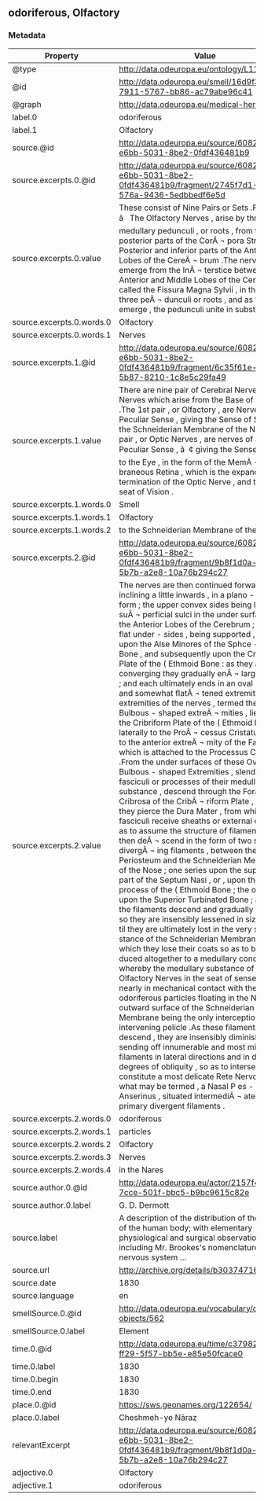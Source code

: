 ## odoriferous, Olfactory

### Metadata

| Property | Value |
| -------- | ----- |
| @type | http://data.odeuropa.eu/ontology/L11_Smell |
| @id | http://data.odeuropa.eu/smell/16d9f3fa-7911-5767-bb86-ac79abe96c41 |
| @graph | http://data.odeuropa.eu/medical-heritage |
| label.0 | odoriferous |
| label.1 | Olfactory |
| source.@id | http://data.odeuropa.eu/source/6082e45f-e6bb-5031-8be2-0fdf436481b9 |
| source.excerpts.0.@id | http://data.odeuropa.eu/source/6082e45f-e6bb-5031-8be2-0fdf436481b9/fragment/2745f7d1-8d9f-576a-9436-5edbbedf6e5d |
| source.excerpts.0.value | These consist of Nine Pairs or Sets .First pair , â   The Olfactory Nerves , arise by three medullary pedunculi , or roots , from the posterior parts of the CorÂ ¬ pora Striata , and Posterior and inferior parts of the Anterior Lobes of the CereÂ ¬ brum .The nerves emerge from the InÂ ¬ terstice between the Anterior and Middle Lobes of the Cerebrum called the Fissura Magna Sylvii , in the form of three peÂ ¬ dunculi or roots , and as they emerge , the pedunculi unite in substance . |
| source.excerpts.0.words.0 | Olfactory |
| source.excerpts.0.words.1 | Nerves |
| source.excerpts.1.@id | http://data.odeuropa.eu/source/6082e45f-e6bb-5031-8be2-0fdf436481b9/fragment/6c35f61e-bc87-5b87-8210-1c8e5c29fa49 |
| source.excerpts.1.value | There are nine pair of Cerebral Nerves , or Nerves which arise from the Base of the Brain .The 1st pair , or Olfactory , are Nerves of a Peculiar Sense , giving the Sense of Smell to the Schneiderian Membrane of the Nose .2nd pair , or Optic Nerves , are nerves of a Peculiar Sense , â  ¢ giving the Sense of Sight to the Eye , in the form of the MemÂ ¬ braneous Retina , which is the expanded termination of the Optic Nerve , and the very seat of Vision . |
| source.excerpts.1.words.0 | Smell |
| source.excerpts.1.words.1 | Olfactory |
| source.excerpts.1.words.2 | to the Schneiderian Membrane of the Nose |
| source.excerpts.2.@id | http://data.odeuropa.eu/source/6082e45f-e6bb-5031-8be2-0fdf436481b9/fragment/9b8f1d0a-64d0-5b7b-a2e8-10a76b294c27 |
| source.excerpts.2.value | The nerves are then continued forwards , inclining a little inwards , in a plano - convex form ; the upper convex sides being lodged in suÂ ¬ perficial sulci in the under surface of the Anterior Lobes of the Cerebrum ; and their flat under - sides , being supported , first , upon the Alse Minores of the Sphce - noid Bone , and subsequently upon the Cribriform Plate of the ( Ethmoid Bone : as they are converging they gradually enÂ ¬ large in form ; and each ultimately ends in an oval - shaped and somewhat flatÂ ¬ tened extremity ; these extremities of the nerves , termed their Bulbous - shaped extreÂ ¬ mities , lie upon the Cribriform Plate of the ( Ethmoid Bone , laterally to the ProÂ ¬ cessus Cristatus , also to the anterior extreÂ ¬ mity of the Falx Major which is attached to the Processus Cristatus .From the under surfaces of these Oval or Bulbous - shaped Extremities , slender fasciculi or processes of their medullary substance , descend through the Foramina Cribrosa of the CribÂ ¬ riform Plate , where they pierce the Dura Mater , from which the fasciculi receive sheaths or external coats , so as to assume the structure of filaments ; and then deÂ ¬ scend in the form of two series of divergÂ ¬ ing filaments , between the Periosteum and the Schneiderian Membrane of the Nose ; one series upon the superior part of the Septum Nasi , or , upon the Nasal process of the ( Ethmoid Bone ; the other upon the Superior Turbinated Bone ; and as the filaments descend and gradually diverge , so they are insensibly lessened in size , unÂ ¬ til they are ultimately lost in the very subÂ ¬ stance of the Schneiderian Membrane , in which they lose their coats so as to be reÂ ¬ duced altogether to a medullary condition , whereby the medullary substance of the Olfactory Nerves in the seat of sense , is nearly in mechanical contact with the odoriferous particles floating in the Nares ; the outward surface of the Schneiderian Membrane being the only interception or intervening pelicle .As these filaments descend , they are insensibly diminished , by sending off innumerable and most minute filaments in lateral directions and in different degrees of obliquity , so as to intersect and to constitute a most delicate Rete Nervosum , or what may be termed , a Nasal P es - Anserinus , situated intermediÂ ¬ ately to the primary divergent filaments . |
| source.excerpts.2.words.0 | odoriferous |
| source.excerpts.2.words.1 | particles |
| source.excerpts.2.words.2 | Olfactory |
| source.excerpts.2.words.3 | Nerves |
| source.excerpts.2.words.4 | in the Nares |
| source.author.0.@id | http://data.odeuropa.eu/actor/2157f48d-7cce-501f-bbc5-b9bc9615c82e |
| source.author.0.label | G. D.  Dermott |
| source.label | A description of the distribution of the nerves of the human body; with elementary physiological and surgical observations: including Mr. Brookes's nomenclature of the nervous system ... |
| source.url | http://archive.org/details/b30374716 |
| source.date | 1830 |
| source.language | en |
| smellSource.0.@id | http://data.odeuropa.eu/vocabulary/olfactory-objects/562 |
| smellSource.0.label | Element |
| time.0.@id | http://data.odeuropa.eu/time/c379824b-ff29-5f57-bb5e-e85e50fcace0 |
| time.0.label | 1830 |
| time.0.begin | 1830 |
| time.0.end | 1830 |
| place.0.@id | https://sws.geonames.org/122654/ |
| place.0.label | Cheshmeh-ye Nāraz |
| relevantExcerpt | http://data.odeuropa.eu/source/6082e45f-e6bb-5031-8be2-0fdf436481b9/fragment/9b8f1d0a-64d0-5b7b-a2e8-10a76b294c27 |
| adjective.0 | Olfactory |
| adjective.1 | odoriferous |
